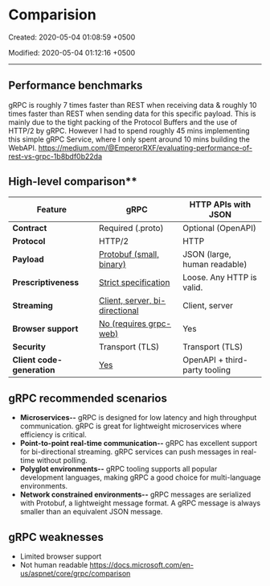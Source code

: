 # Comparision

Created: 2020-05-04 01:08:59 +0500

Modified: 2020-05-04 01:12:16 +0500

---

## Performance benchmarks

gRPC is roughly 7 times faster than REST when receiving data & roughly 10 times faster than REST when sending data for this specific payload. This is mainly due to the tight packing of the Protocol Buffers and the use of HTTP/2 by gRPC. However I had to spend roughly 45 mins implementing this simple gRPC Service, where I only spent around 10 mins building the WebAPI.
<https://medium.com/@EmperorRXF/evaluating-performance-of-rest-vs-grpc-1b8bdf0b22da>

## High-level comparison**

| **Feature**                | **gRPC**                                                                                                                           | **HTTP APIs with JSON**       |
|----------------------|-------------------------|--------------------------|
| **Contract**               | Required (.proto)                                                                                                                  | Optional (OpenAPI)            |
| **Protocol**               | HTTP/2                                                                                                                             | HTTP                          |
| **Payload**                | [Protobuf (small, binary)](https://docs.microsoft.com/en-us/aspnet/core/grpc/comparison?view=aspnetcore-3.1#performance)           | JSON (large, human readable)  |
| **Prescriptiveness**       | [Strict specification](https://docs.microsoft.com/en-us/aspnet/core/grpc/comparison?view=aspnetcore-3.1#strict-specification)      | Loose. Any HTTP is valid.     |
| **Streaming**              | [Client, server, bi-directional](https://docs.microsoft.com/en-us/aspnet/core/grpc/comparison?view=aspnetcore-3.1#streaming)       | Client, server                |
| **Browser support**        | [No (requires grpc-web)](https://docs.microsoft.com/en-us/aspnet/core/grpc/comparison?view=aspnetcore-3.1#limited-browser-support) | Yes                           |
| **Security**               | Transport (TLS)                                                                                                                    | Transport (TLS)               |
| **Client code-generation** | [Yes](https://docs.microsoft.com/en-us/aspnet/core/grpc/comparison?view=aspnetcore-3.1#code-generation)                            | OpenAPI + third-party tooling |

## gRPC recommended scenarios

- **Microservices--** gRPC is designed for low latency and high throughput communication. gRPC is great for lightweight microservices where efficiency is critical.
- **Point-to-point real-time communication--** gRPC has excellent support for bi-directional streaming. gRPC services can push messages in real-time without polling.
- **Polyglot environments--** gRPC tooling supports all popular development languages, making gRPC a good choice for multi-language environments.
- **Network constrained environments--** gRPC messages are serialized with Protobuf, a lightweight message format. A gRPC message is always smaller than an equivalent JSON message.

## gRPC weaknesses

- Limited browser support
- Not human readable
<https://docs.microsoft.com/en-us/aspnet/core/grpc/comparison>
